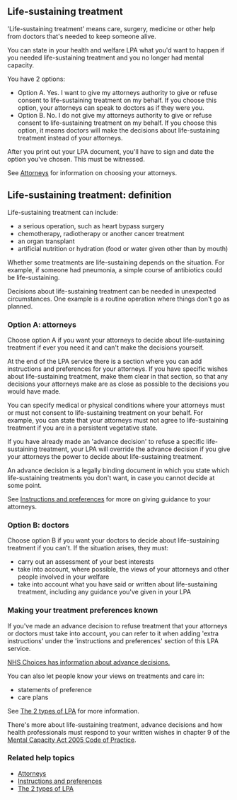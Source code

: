 ## Life-sustaining treatment

'Life-sustaining treatment' means care, surgery, medicine or other help from doctors that's needed to keep someone alive.

You can state in your health and welfare LPA what you'd want to happen if you needed life-sustaining treatment and you no longer had mental capacity.

You have 2 options:

* Option A. Yes. I want to give my attorneys authority to give or refuse consent to life-sustaining treatment on my behalf. If you choose this option, your attorneys can speak to doctors as if they were you.
* Option B. No. I do not give my attorneys authority to give or refuse consent to life-sustaining treatment on my behalf. If you choose this option, it means doctors will make the decisions about life-sustaining treatment instead of your attorneys.

After you print out your LPA document, you'll have to sign and date the option you've chosen. This must be witnessed.

See [Attorneys](/help/#topic-attorneys) for information on choosing your attorneys.

## Life-sustaining treatment: definition

Life-sustaining treatment can include:

* a serious operation, such as heart bypass surgery
* chemotherapy, radiotherapy or another cancer treatment
* an organ transplant
* artificial nutrition or hydration (food or water given other than by mouth)

Whether some treatments are life-sustaining depends on the situation. For example, if someone had pneumonia, a simple course of antibiotics could be life-sustaining.

Decisions about life-sustaining treatment can be needed in unexpected circumstances. One example is a routine operation where things don't go as planned. 

### Option A: attorneys

Choose option A if you want your attorneys to decide about life-sustaining treatment if ever you need it and can't make the decisions yourself.

At the end of the LPA service there is a section where you can add instructions and preferences for your attorneys. If you have specific wishes about life-sustaining treatment, make them clear in that section, so that any decisions your attorneys make are as close as possible to the decisions you would have made.

You can specify medical or physical conditions where your attorneys must or must not consent to life-sustaining treatment on your behalf. For example, you can state that your attorneys must not agree to life-sustaining treatment if you are in a persistent vegetative state.

If you have already made an 'advance decision' to refuse a specific life-sustaining treatment, your LPA will override the advance decision if you give your attorneys the power to decide about life-sustaining treatment.

An advance decision is a legally binding document in which you state which life-sustaining treatments you don't want, in case you cannot decide at some point.

See [Instructions and preferences](/help/#topic-instructions-and-preferences) for more on giving guidance to your attorneys.

### Option B: doctors

Choose option B if you want your doctors to decide about life-sustaining treatment if you can't. If the situation arises, they must:

* carry out an assessment of your best interests
* take into account, where possible, the views of your attorneys and other people involved in your welfare
* take into account what you have said or written about life-sustaining treatment, including any guidance you've given in your LPA

### Making your treatment preferences known

If you've made an advance decision to refuse treatment that your attorneys or doctors must take into account, you can refer to it when adding 'extra instructions' under the 'instructions and preferences' section of this LPA service.

 <a href="http://www.nhs.uk/Planners/end-of-life-care/Pages/advance-decision-to-refuse-treatment.aspx" rel="external" target="_blank">NHS Choices has information about advance decisions.</a>

You can also let people know your views on treatments and care in:

* statements of preference
* care plans

See [The 2 types of LPA](/help/#topic-the-2-types-of-lpa) for more information.

There's more about life-sustaining treatment, advance decisions and how health professionals must respond to your written wishes in chapter 9 of the <a href="http://www.justice.gov.uk/protecting-the-vulnerable/mental-capacity-act" rel="external" target="_blank">Mental Capacity Act 2005 Code of Practice</a>.

### Related help topics
* [Attorneys](/help/#topic-attorneys)
* [Instructions and preferences](/help/#topic-instructions-and-preferences)
* [The 2 types of LPA](/help/#topic-the-2-types-of-lpa)
